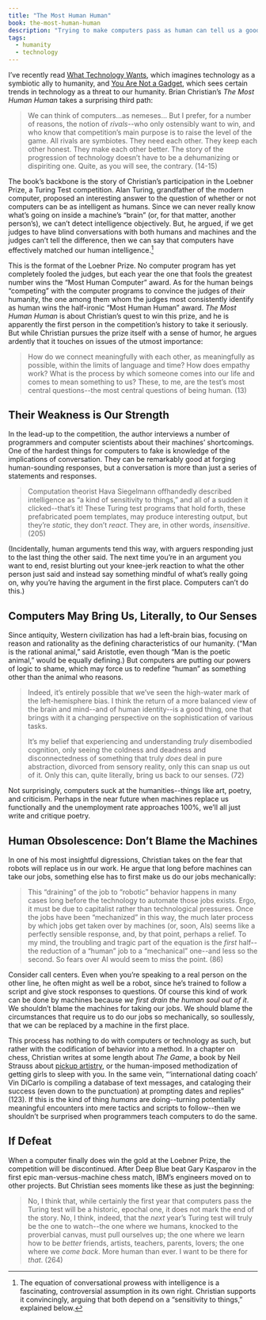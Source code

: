 ```yaml
---
title: "The Most Human Human"
book: the-most-human-human
description: "Trying to make computers pass as human can tell us a good bit about what it means to be human in the first place."
tags:
  - humanity
  - technology
---
```


I’ve recently read [What Technology Wants](/read/what-technology-wants), which imagines technology as a symbiotic ally to humanity, and [You Are Not a Gadget](/read/you-are-not-a-gadget), which sees certain trends in technology as a threat to our humanity. Brian Christian’s <cite>The Most Human Human</cite> takes a surprising third path:

> We can think of computers...as nemeses... But I prefer, for a number of reasons, the notion of *rivals*--who only ostensibly want to win, and who know that competition’s main purpose is to raise the level of the game. All rivals are symbiotes. They need each other. They keep each other honest. They make each other better. The story of the progression of technology doesn’t have to be a dehumanizing or dispiriting one. Quite, as you will see, the contrary. (14-15)

The book’s backbone is the story of Christian’s participation in the Loebner Prize, a Turing Test competition. Alan Turing, grandfather of the modern computer, proposed an interesting answer to the question of whether or not computers can be as intelligent as humans. Since we can never really know what’s going on inside a machine’s “brain” (or, for that matter, another person’s), we can’t detect intelligence objectively. But, he argued, if we get judges to have blind conversations with both humans and machines and the judges can’t tell the difference, then we can say that computers have effectively matched our human intelligence.[^1]

This is the format of the Loebner Prize. No computer program has yet completely fooled the judges, but each year the one that fools the greatest number wins the “Most Human Computer” award. As for the human beings “competing” with the computer programs to convince the judges of *their* humanity, the one among them whom the judges most consistently identify as human wins the half-ironic “Most Human Human” award. <cite>The Most Human Human</cite> is about Christian’s quest to win this prize, and he is apparently the first person in the competition’s history to take it seriously. But while Christian pursues the prize itself with a sense of humor, he argues ardently that it touches on issues of the utmost importance:

> How do we connect meaningfully with each other, as meaningfully as possible, within the limits of language and time? How does empathy work? What is the process by which someone comes into our life and comes to mean something to us? These, to me, are the test’s most central questions--the most central questions of being human. (13)

## Their Weakness is Our Strength

In the lead-up to the competition, the author interviews a number of programmers and computer scientists about their machines’ shortcomings. One of the hardest things for computers to fake is knowledge of the implications of conversation. They can be remarkably good at forging human-sounding responses, but a conversation is more than just a series of statements and responses.

> Computation theorist Hava Siegelmann offhandedly described intelligence as “a kind of sensitivity to things,” and all of a sudden it clicked--that’s it! These Turing test programs that hold forth, these prefabricated poem templates, may produce interesting output, but they’re *static*, they don’t *react*. They are, in other words, *insensitive*. (205)

(Incidentally, human arguments tend this way, with arguers responding just to the last thing the other said. The next time you’re in an argument you want to end, resist blurting out your knee-jerk reaction to what the other person just said and instead say something mindful of what’s really going on, why you’re having the argument in the first place. Computers can’t do this.)

## Computers May Bring Us, Literally, to Our Senses

Since antiquity, Western civilization has had a left-brain bias, focusing on reason and rationality as the defining characteristics of our humanity. (“Man is the rational animal,” said Aristotle, even though “Man is the poetic animal,” would be equally defining.)  But computers are putting our powers of logic to shame, which may force us to redefine “human” as something other than the animal who reasons.

> Indeed, it’s entirely possible that we’ve seen the high-water mark of the left-hemisphere bias. I think the return of a more balanced view of the brain and mind--and of human identity--is a good thing, one that brings with it a changing perspective on the sophistication of various tasks.
>
> It’s my belief that experiencing and understanding *truly* disembodied cognition, only seeing the coldness and deadness and disconnectedness of something that truly *does* deal in pure abstraction, divorced from sensory reality, only this can snap us out of it. Only this can, quite literally, bring us back to our senses. (72)

Not surprisingly, computers suck at the humanities--things like art, poetry, and criticism. Perhaps in the near future when machines replace us functionally and the unemployment rate approaches 100%, we’ll all just write and critique poetry.

## Human Obsolescence: Don’t Blame the Machines

In one of his most insightful digressions, Christian takes on the fear that robots will replace us in our work. He argue that long before machines can take our jobs, something else has to first make us do our jobs mechanically:

> This “draining” of the job to “robotic” behavior happens in many cases long before the technology to automate those jobs exists. Ergo, it must be due to capitalist rather than technological pressures. Once the jobs have been “mechanized” in this way, the much later process by which jobs get taken over by machines (or, soon, AIs) seems like a perfectly sensible response, and, by that point, perhaps a relief. To my mind, the troubling and tragic part of the equation is the *first* half--the reduction of a “human” job to a “mechanical” one--and less so the second. So fears over AI would seem to miss the point. (86)

Consider call centers. Even when you’re speaking to a real person on the other line, he often might as well be a robot, since he’s trained to follow a script and give stock responses to questions. Of course this kind of work can be done by machines because *we first drain the human soul out of it*. We shouldn’t blame the machines for taking our jobs. We should blame the circumstances that require us to do our jobs so mechanically, so soullessly, that we can be replaced by a machine in the first place.

This process has nothing to do with computers or technology as such, but rather with the codification of behavior into a method. In a chapter on chess, Christian writes at some length about <cite>The Game</cite>, a book by Neil Strauss about [pickup artistry](http://en.wikipedia.org/wiki/pickup_artistry), or the human-imposed methodization of getting girls to sleep with you. In the same vein, “‘international dating coach’ Vin DiCarlo is compiling a database of text messages, and cataloging their success (even down to the punctuation) at prompting dates and replies” (123). If this is the kind of thing *humans* are doing--turning potentially meaningful encounters into mere tactics and scripts to follow--then we shouldn’t be surprised when programmers teach computers to do the same.

## If Defeat

When a computer finally does win the gold at the Loebner Prize, the competition will be discontinued. After Deep Blue beat Gary Kasparov in the first epic man-versus-machine chess match, IBM’s engineers moved on to other projects. But Christian sees moments like these as just the beginning:

> No, I think that, while certainly the first year that computers pass the Turing test will be a historic, epochal one, it does not mark the end of the story. No, I think, indeed, that the *next* year’s Turing test will truly be the one to watch--the one where we humans, knocked to the proverbial canvas, must pull ourselves up; the one where we learn how to be *better* friends, artists, teachers, parents, lovers; the one where we *come back*. More human than ever. I want to be there for *that*. (264)

[^1]: The equation of conversational prowess with intelligence is a fascinating, controversial assumption in its own right. Christian supports it convincingly, arguing that both depend on a “sensitivity to things,” explained below.